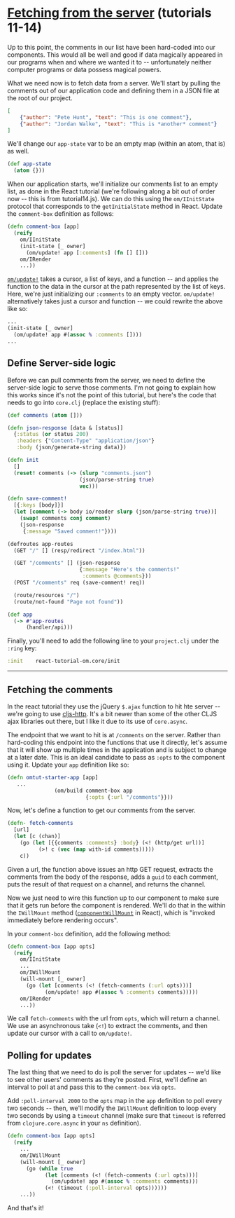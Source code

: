 # [Fetching from the server](http://facebook.github.io/react/docs/tutorial.html#fetching-from-the-server) (tutorials 11-14)

Up to this point, the comments in our list have been hard-coded into
our components. This would all be well and good if data magically
appeared in our programs when and where we wanted it to --
unfortunately neither computer programs or data possess magical
powers.

What we need now is to fetch data from a server. We'll start by
pulling the comments out of our application code and defining them in
a JSON file at the root of our project.

```json
[
    {"author": "Pete Hunt", "text": "This is one comment"},
    {"author": "Jordan Walke", "text": "This is *another* comment"}
]
```

We'll change our `app-state` var to be an empty map (within an atom,
that is) as well.

```clojure
(def app-state
  (atom {}))
```

When our application starts, we'll initialize our comments list to an
empty list, as done in the React tutorial (we're following along a bit
out of order now -- this is from tutorial14.js). We can do this using
the `om/IInitState` protocol that corresponds to the `getInitialState`
method in React. Update the `comment-box` definition as follows:

```clojure
(defn comment-box [app]
  (reify
    om/IInitState
    (init-state [_ owner]
      (om/update! app [:comments] (fn [] []))
    om/IRender
    ...))
```

[`om/update!`](https://github.com/swannodette/om/blob/master/src/om/core.cljs#L225)
takes a cursor, a list of keys, and a function -- and applies the
function to the data in the cursor at the path represented by the list
of keys. Here, we're just initializing our `:comments` to an empty
vector. `om/update!` alternatively takes just a cursor and function --
we could rewrite the above like so:

```clojure
...
(init-state [_ owner]
  (om/update! app #(assoc % :comments [])))
...
```

## Define Server-side logic

Before we can pull comments from the server, we need to define the
server-side logic to serve those comments. I'm not going to explain
how this works since it's not the point of this tutorial, but here's
the code that needs to go into `core.clj` (replace the existing stuff):

```clojure
(def comments (atom []))

(defn json-response [data & [status]]
  {:status (or status 200)
   :headers {"Content-Type" "application/json"}
   :body (json/generate-string data)})

(defn init
  []
  (reset! comments (-> (slurp "comments.json")
                       (json/parse-string true)
                       vec)))

(defn save-comment!
  [{:keys [body]}]
  (let [comment (-> body io/reader slurp (json/parse-string true))]
    (swap! comments conj comment)
    (json-response
     {:message "Saved comment!"})))

(defroutes app-routes
  (GET "/" [] (resp/redirect "/index.html"))

  (GET "/comments" [] (json-response
                       {:message "Here's the comments!"
                        :comments @comments}))
  (POST "/comments" req (save-comment! req))

  (route/resources "/")
  (route/not-found "Page not found"))

(def app
  (-> #'app-routes
      (handler/api)))
```

Finally, you'll need to add the following line to your `project.clj`
under the `:ring` key:

```clojure
:init    react-tutorial-om.core/init
```

---

## Fetching the comments

In the react tutorial they use the jQuery `$.ajax` function to hit hte
server -- we're going to use
[cljs-http](https://github.com/r0man/cljs-http). It's a bit newer than
some of the other CLJS ajax libraries out there, but I like it due to
its use of `core.async`.

The endpoint that we want to hit is at `/comments` on the
server. Rather than hard-coding this endpoint into the functions that
use it directly, let's assume that it will show up multiple times in
the application and is subject to change at a later date. This is an
ideal candidate to pass as `:opts` to the component using it. Update
your `app` definition like so:

```clojure
(defn omtut-starter-app [app]
   ...
               (om/build comment-box app
                         {:opts {:url "/comments"}}))
```

Now, let's define a function to get our comments from the server.

```clojure
(defn- fetch-comments
  [url]
  (let [c (chan)]
    (go (let [{{comments :comments} :body} (<! (http/get url))]
          (>! c (vec (map with-id comments)))))
    c))
```

Given a url, the function above issues an http GET request, extracts
the comments from the body of the response, adds a `guid` to each
comment, puts the result of that request on a channel, and returns the
channel.

Now we just need to wire this function up to our component to make
sure that it gets run before the component is rendered. We'll do that
in the within the `IWillMount` method
([`componentWillMount`](http://facebook.github.io/react/docs/component-specs.html#mounting-componentwillmount)
in React), which is "invoked immediately before rendering occurs".

In your `comment-box` definition, add the following method:

```clojure
(defn comment-box [app opts]
  (reify
    om/IInitState
    ...
    om/IWillMount
    (will-mount [_ owner]
      (go (let [comments (<! (fetch-comments (:url opts)))]
            (om/update! app #(assoc % :comments comments)))))
    om/IRender
    ...))
```

We call `fetch-comments` with the url from `opts`, which will return a
channel. We use an asynchronous take (`<!`) to extract the comments,
and then update our cursor with a call to `om/update!`.

## Polling for updates

The last thing that we need to do is poll the server for updates --
we'd like to see other users' comments as they're posted. First, we'll
define an interval to poll at and pass this to the `comment-box` via
`opts`.

Add `:poll-interval 2000` to the `opts` map in the `app` definition to
poll every two seconds -- then, we'll modify the `IWillMount`
definition to loop every two seconds by using a `timeout` channel
(make sure that `timeout` is referred from `clojure.core.async` in
your `ns` definition).

```clojure
(defn comment-box [app opts]
  (reify
    ...
    om/IWillMount
    (will-mount [_ owner]
      (go (while true
            (let [comments (<! (fetch-comments (:url opts)))]
              (om/update! app #(assoc % :comments comments)))
            (<! (timeout (:poll-interval opts))))))
    ...))
```

And that's it!
